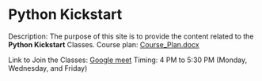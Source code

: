 # Python Kickstart

Description: The purpose of this site is to provide the content related to the **Python Kickstart** Classes. 
Course plan: [Course_Plan.docx](https://github.com/user-attachments/files/20380945/Course_Plan.docx)

Link to Join the Classes: [Google meet](https://meet.google.com/jwb-cuxr-ece)
Timing: 4 PM to 5:30 PM (Monday, Wednesday, and Friday)
